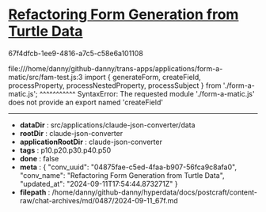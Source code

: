 # [Refactoring Form Generation from Turtle Data](https://claude.ai/chat/04875fae-c5ed-4faa-b907-56fca9c8afa0)

67f4dfcb-1ee9-4816-a7c5-c58e6a101108

file:///home/danny/github-danny/trans-apps/applications/form-a-matic/src/fam-test.js:3
import { generateForm, createField, processProperty, processNestedProperty, processSubject } from './form-a-matic.js';
                       ^^^^^^^^^^^
SyntaxError: The requested module './form-a-matic.js' does not provide an export named 'createField'

---

* **dataDir** : src/applications/claude-json-converter/data
* **rootDir** : claude-json-converter
* **applicationRootDir** : claude-json-converter
* **tags** : p10.p20.p30.p40.p50
* **done** : false
* **meta** : {
  "conv_uuid": "04875fae-c5ed-4faa-b907-56fca9c8afa0",
  "conv_name": "Refactoring Form Generation from Turtle Data",
  "updated_at": "2024-09-11T17:54:44.873271Z"
}
* **filepath** : /home/danny/github-danny/hyperdata/docs/postcraft/content-raw/chat-archives/md/0487/2024-09-11_67f.md